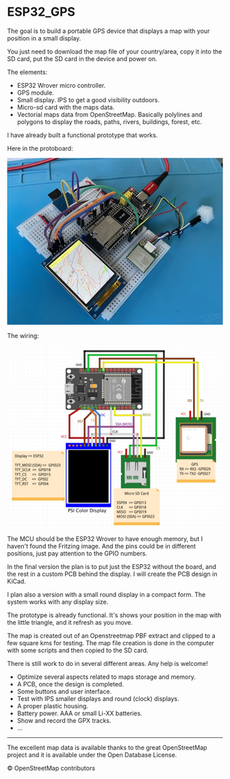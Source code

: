 # ESP32_GPS

The goal is to build a portable GPS device that displays a map with your position in a small display.

You just need to download the map file of your country/area, copy it into the SD card, put the SD card in the device and power on.

The elements:

- ESP32 Wrover micro controller.
- GPS module.
- Small display. IPS to get a good visibility outdoors.
- Micro-sd card with the maps data.
- Vectorial maps data from OpenStreetMap. Basically polylines and polygons to display the roads, paths, rivers, buildings, forest, etc.

I have already built a functional prototype that works.

Here in the protoboard:

![GPS ESP32](/img/esp32_gps_d.jpg)

The wiring:

![GPS ESP32](/img/esp32_gps_wiring.jpg)

The MCU should be the ESP32 Wrover to have enough memory, but I haven't found the Fritzing image.  And the pins could be in different positions, just pay attention to the GPIO numbers.

In the final version the plan is to put just the ESP32 without the board, and the rest in a custom PCB behind the display.
I will create the PCB design in KiCad.

I plan also a version with a small round display in a compact form. The system works with any display size.

The prototype is already functional. It's shows your position in the map with the little triangle, and it refresh as you move. 

The map is created out of an Openstreetmap PBF extract and clipped to a few square kms for testing. The map file creation is done in the computer with some scripts and then copied to the SD card.

There is still work to do in several different areas.  Any help is welcome!

- Optimize several aspects related to maps storage and memory.
- A PCB, once the design is completed.
- Some buttons and user interface.
- Test with IPS smaller displays and round (clock) displays.
- A proper plastic housing.
- Battery power. AAA or small Li-XX batteries.
- Show and record the GPX tracks.
- ...



---
The excellent map data is available thanks to the great OpenStreetMap project and it is available under the Open Database License.

© OpenStreetMap contributors



